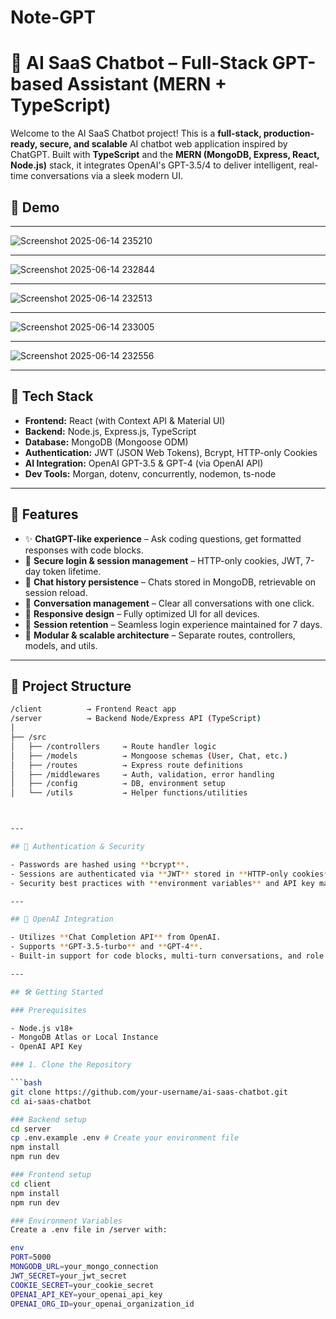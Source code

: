 # Note-GPT
# 🤖 AI SaaS Chatbot – Full-Stack GPT-based Assistant (MERN + TypeScript)

Welcome to the AI SaaS Chatbot project! This is a **full-stack, production-ready, secure, and scalable** AI chatbot web application inspired by ChatGPT. Built with **TypeScript** and the **MERN (MongoDB, Express, React, Node.js)** stack, it integrates OpenAI's GPT-3.5/4 to deliver intelligent, real-time conversations via a sleek modern UI.

## 🚀 Demo
---
![Screenshot 2025-06-14 235210](https://github.com/user-attachments/assets/85186aa8-edc4-4939-8969-65fbfccc4d44)

---
![Screenshot 2025-06-14 232844](https://github.com/user-attachments/assets/358b8ed2-5f8e-4791-9333-0c5b99d1c291)

---
![Screenshot 2025-06-14 232513](https://github.com/user-attachments/assets/2bcc2bd2-5975-4eca-aaaa-3094be2fd33b)

---
![Screenshot 2025-06-14 233005](https://github.com/user-attachments/assets/9cf42047-d56a-4c2b-a1cb-3eaab03ffa62)

---
![Screenshot 2025-06-14 232556](https://github.com/user-attachments/assets/cd92f6db-05ab-4923-93e6-b2630f0eecac)

---


## 🧰 Tech Stack

- **Frontend:** React (with Context API & Material UI)
- **Backend:** Node.js, Express.js, TypeScript
- **Database:** MongoDB (Mongoose ODM)
- **Authentication:** JWT (JSON Web Tokens), Bcrypt, HTTP-only Cookies
- **AI Integration:** OpenAI GPT-3.5 & GPT-4 (via OpenAI API)
- **Dev Tools:** Morgan, dotenv, concurrently, nodemon, ts-node

---

## 🧠 Features

- ✨ **ChatGPT-like experience** – Ask coding questions, get formatted responses with code blocks.
- 🔐 **Secure login & session management** – HTTP-only cookies, JWT, 7-day token lifetime.
- 🧾 **Chat history persistence** – Chats stored in MongoDB, retrievable on session reload.
- 🧹 **Conversation management** – Clear all conversations with one click.
- 📱 **Responsive design** – Fully optimized UI for all devices.
- 🔄 **Session retention** – Seamless login experience maintained for 7 days.
- 🧩 **Modular & scalable architecture** – Separate routes, controllers, models, and utils.

---

## 📁 Project Structure

```bash
/client          → Frontend React app
/server          → Backend Node/Express API (TypeScript)
│
├── /src
│   ├── /controllers     → Route handler logic
│   ├── /models          → Mongoose schemas (User, Chat, etc.)
│   ├── /routes          → Express route definitions
│   ├── /middlewares     → Auth, validation, error handling
│   ├── /config          → DB, environment setup
│   └── /utils           → Helper functions/utilities



---

## 🔐 Authentication & Security

- Passwords are hashed using **bcrypt**.
- Sessions are authenticated via **JWT** stored in **HTTP-only cookies**.
- Security best practices with **environment variables** and API key management.

---

## 📡 OpenAI Integration

- Utilizes **Chat Completion API** from OpenAI.
- Supports **GPT-3.5-turbo** and **GPT-4**.
- Built-in support for code blocks, multi-turn conversations, and role (user/assistant) messages.

---

## 🛠️ Getting Started

### Prerequisites

- Node.js v18+
- MongoDB Atlas or Local Instance
- OpenAI API Key

### 1. Clone the Repository

```bash
git clone https://github.com/your-username/ai-saas-chatbot.git
cd ai-saas-chatbot

### Backend setup
cd server
cp .env.example .env # Create your environment file
npm install
npm run dev

### Frontend setup
cd client
npm install
npm run dev

### Environment Variables
Create a .env file in /server with:

env
PORT=5000
MONGODB_URL=your_mongo_connection
JWT_SECRET=your_jwt_secret
COOKIE_SECRET=your_cookie_secret
OPENAI_API_KEY=your_openai_api_key
OPENAI_ORG_ID=your_openai_organization_id
